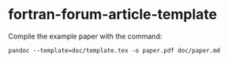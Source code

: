 # fortran-forum-article-template

Compile the example paper with the command:

```
pandoc --template=doc/template.tex -o paper.pdf doc/paper.md
```
